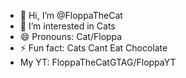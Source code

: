 - 👋 Hi, I’m @FloppaTheCat
- 👀 I’m interested in Cats
- 😄 Pronouns: Cat/Floppa
- ⚡ Fun fact: Cats Cant Eat Chocolate
- My YT: FloppaTheCatGTAG/FloppaYT
